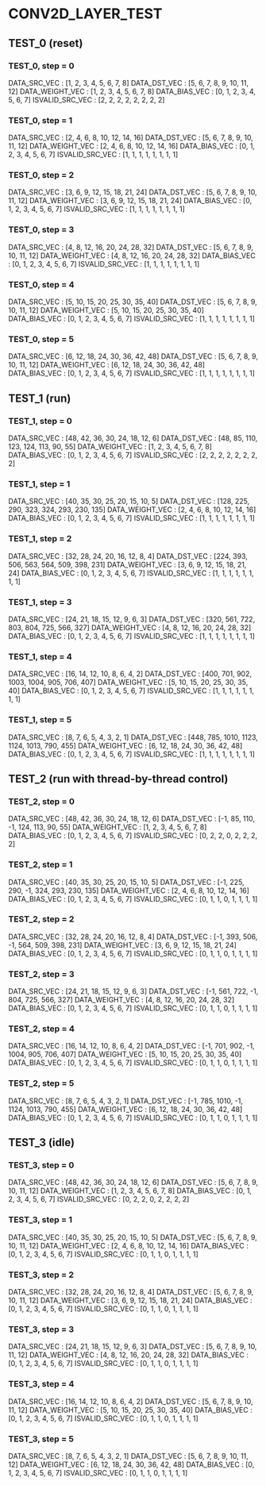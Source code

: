 # CONV2D_LAYER_TEST

## TEST_0 (reset)

### TEST_0, step = 0

DATA_SRC_VEC : [1, 2, 3, 4, 5, 6, 7, 8]
DATA_DST_VEC : [5, 6, 7, 8, 9, 10, 11, 12]
DATA_WEIGHT_VEC : [1, 2, 3, 4, 5, 6, 7, 8]
DATA_BIAS_VEC : [0, 1, 2, 3, 4, 5, 6, 7]
ISVALID_SRC_VEC : [2, 2, 2, 2, 2, 2, 2, 2]

### TEST_0, step = 1

DATA_SRC_VEC : [2, 4, 6, 8, 10, 12, 14, 16]
DATA_DST_VEC : [5, 6, 7, 8, 9, 10, 11, 12]
DATA_WEIGHT_VEC : [2, 4, 6, 8, 10, 12, 14, 16]
DATA_BIAS_VEC : [0, 1, 2, 3, 4, 5, 6, 7]
ISVALID_SRC_VEC : [1, 1, 1, 1, 1, 1, 1, 1]

### TEST_0, step = 2

DATA_SRC_VEC : [3, 6, 9, 12, 15, 18, 21, 24]
DATA_DST_VEC : [5, 6, 7, 8, 9, 10, 11, 12]
DATA_WEIGHT_VEC : [3, 6, 9, 12, 15, 18, 21, 24]
DATA_BIAS_VEC : [0, 1, 2, 3, 4, 5, 6, 7]
ISVALID_SRC_VEC : [1, 1, 1, 1, 1, 1, 1, 1]

### TEST_0, step = 3

DATA_SRC_VEC : [4, 8, 12, 16, 20, 24, 28, 32]
DATA_DST_VEC : [5, 6, 7, 8, 9, 10, 11, 12]
DATA_WEIGHT_VEC : [4, 8, 12, 16, 20, 24, 28, 32]
DATA_BIAS_VEC : [0, 1, 2, 3, 4, 5, 6, 7]
ISVALID_SRC_VEC : [1, 1, 1, 1, 1, 1, 1, 1]

### TEST_0, step = 4

DATA_SRC_VEC : [5, 10, 15, 20, 25, 30, 35, 40]
DATA_DST_VEC : [5, 6, 7, 8, 9, 10, 11, 12]
DATA_WEIGHT_VEC : [5, 10, 15, 20, 25, 30, 35, 40]
DATA_BIAS_VEC : [0, 1, 2, 3, 4, 5, 6, 7]
ISVALID_SRC_VEC : [1, 1, 1, 1, 1, 1, 1, 1]

### TEST_0, step = 5

DATA_SRC_VEC : [6, 12, 18, 24, 30, 36, 42, 48]
DATA_DST_VEC : [5, 6, 7, 8, 9, 10, 11, 12]
DATA_WEIGHT_VEC : [6, 12, 18, 24, 30, 36, 42, 48]
DATA_BIAS_VEC : [0, 1, 2, 3, 4, 5, 6, 7]
ISVALID_SRC_VEC : [1, 1, 1, 1, 1, 1, 1, 1]

## TEST_1 (run)

### TEST_1, step = 0

DATA_SRC_VEC : [48, 42, 36, 30, 24, 18, 12, 6]
DATA_DST_VEC : [48, 85, 110, 123, 124, 113, 90, 55]
DATA_WEIGHT_VEC : [1, 2, 3, 4, 5, 6, 7, 8]
DATA_BIAS_VEC : [0, 1, 2, 3, 4, 5, 6, 7]
ISVALID_SRC_VEC : [2, 2, 2, 2, 2, 2, 2, 2]

### TEST_1, step = 1

DATA_SRC_VEC : [40, 35, 30, 25, 20, 15, 10, 5]
DATA_DST_VEC : [128, 225, 290, 323, 324, 293, 230, 135]
DATA_WEIGHT_VEC : [2, 4, 6, 8, 10, 12, 14, 16]
DATA_BIAS_VEC : [0, 1, 2, 3, 4, 5, 6, 7]
ISVALID_SRC_VEC : [1, 1, 1, 1, 1, 1, 1, 1]

### TEST_1, step = 2

DATA_SRC_VEC : [32, 28, 24, 20, 16, 12, 8, 4]
DATA_DST_VEC : [224, 393, 506, 563, 564, 509, 398, 231]
DATA_WEIGHT_VEC : [3, 6, 9, 12, 15, 18, 21, 24]
DATA_BIAS_VEC : [0, 1, 2, 3, 4, 5, 6, 7]
ISVALID_SRC_VEC : [1, 1, 1, 1, 1, 1, 1, 1]

### TEST_1, step = 3

DATA_SRC_VEC : [24, 21, 18, 15, 12, 9, 6, 3]
DATA_DST_VEC : [320, 561, 722, 803, 804, 725, 566, 327]
DATA_WEIGHT_VEC : [4, 8, 12, 16, 20, 24, 28, 32]
DATA_BIAS_VEC : [0, 1, 2, 3, 4, 5, 6, 7]
ISVALID_SRC_VEC : [1, 1, 1, 1, 1, 1, 1, 1]

### TEST_1, step = 4

DATA_SRC_VEC : [16, 14, 12, 10, 8, 6, 4, 2]
DATA_DST_VEC : [400, 701, 902, 1003, 1004, 905, 706, 407]
DATA_WEIGHT_VEC : [5, 10, 15, 20, 25, 30, 35, 40]
DATA_BIAS_VEC : [0, 1, 2, 3, 4, 5, 6, 7]
ISVALID_SRC_VEC : [1, 1, 1, 1, 1, 1, 1, 1]

### TEST_1, step = 5

DATA_SRC_VEC : [8, 7, 6, 5, 4, 3, 2, 1]
DATA_DST_VEC : [448, 785, 1010, 1123, 1124, 1013, 790, 455]
DATA_WEIGHT_VEC : [6, 12, 18, 24, 30, 36, 42, 48]
DATA_BIAS_VEC : [0, 1, 2, 3, 4, 5, 6, 7]
ISVALID_SRC_VEC : [1, 1, 1, 1, 1, 1, 1, 1]

## TEST_2 (run with thread-by-thread control)

### TEST_2, step = 0

DATA_SRC_VEC : [48, 42, 36, 30, 24, 18, 12, 6]
DATA_DST_VEC : [-1, 85, 110, -1, 124, 113, 90, 55]
DATA_WEIGHT_VEC : [1, 2, 3, 4, 5, 6, 7, 8]
DATA_BIAS_VEC : [0, 1, 2, 3, 4, 5, 6, 7]
ISVALID_SRC_VEC : [0, 2, 2, 0, 2, 2, 2, 2]

### TEST_2, step = 1

DATA_SRC_VEC : [40, 35, 30, 25, 20, 15, 10, 5]
DATA_DST_VEC : [-1, 225, 290, -1, 324, 293, 230, 135]
DATA_WEIGHT_VEC : [2, 4, 6, 8, 10, 12, 14, 16]
DATA_BIAS_VEC : [0, 1, 2, 3, 4, 5, 6, 7]
ISVALID_SRC_VEC : [0, 1, 1, 0, 1, 1, 1, 1]

### TEST_2, step = 2

DATA_SRC_VEC : [32, 28, 24, 20, 16, 12, 8, 4]
DATA_DST_VEC : [-1, 393, 506, -1, 564, 509, 398, 231]
DATA_WEIGHT_VEC : [3, 6, 9, 12, 15, 18, 21, 24]
DATA_BIAS_VEC : [0, 1, 2, 3, 4, 5, 6, 7]
ISVALID_SRC_VEC : [0, 1, 1, 0, 1, 1, 1, 1]

### TEST_2, step = 3

DATA_SRC_VEC : [24, 21, 18, 15, 12, 9, 6, 3]
DATA_DST_VEC : [-1, 561, 722, -1, 804, 725, 566, 327]
DATA_WEIGHT_VEC : [4, 8, 12, 16, 20, 24, 28, 32]
DATA_BIAS_VEC : [0, 1, 2, 3, 4, 5, 6, 7]
ISVALID_SRC_VEC : [0, 1, 1, 0, 1, 1, 1, 1]

### TEST_2, step = 4

DATA_SRC_VEC : [16, 14, 12, 10, 8, 6, 4, 2]
DATA_DST_VEC : [-1, 701, 902, -1, 1004, 905, 706, 407]
DATA_WEIGHT_VEC : [5, 10, 15, 20, 25, 30, 35, 40]
DATA_BIAS_VEC : [0, 1, 2, 3, 4, 5, 6, 7]
ISVALID_SRC_VEC : [0, 1, 1, 0, 1, 1, 1, 1]

### TEST_2, step = 5

DATA_SRC_VEC : [8, 7, 6, 5, 4, 3, 2, 1]
DATA_DST_VEC : [-1, 785, 1010, -1, 1124, 1013, 790, 455]
DATA_WEIGHT_VEC : [6, 12, 18, 24, 30, 36, 42, 48]
DATA_BIAS_VEC : [0, 1, 2, 3, 4, 5, 6, 7]
ISVALID_SRC_VEC : [0, 1, 1, 0, 1, 1, 1, 1]

## TEST_3 (idle)

### TEST_3, step = 0

DATA_SRC_VEC : [48, 42, 36, 30, 24, 18, 12, 6]
DATA_DST_VEC : [5, 6, 7, 8, 9, 10, 11, 12]
DATA_WEIGHT_VEC : [1, 2, 3, 4, 5, 6, 7, 8]
DATA_BIAS_VEC : [0, 1, 2, 3, 4, 5, 6, 7]
ISVALID_SRC_VEC : [0, 2, 2, 0, 2, 2, 2, 2]

### TEST_3, step = 1

DATA_SRC_VEC : [40, 35, 30, 25, 20, 15, 10, 5]
DATA_DST_VEC : [5, 6, 7, 8, 9, 10, 11, 12]
DATA_WEIGHT_VEC : [2, 4, 6, 8, 10, 12, 14, 16]
DATA_BIAS_VEC : [0, 1, 2, 3, 4, 5, 6, 7]
ISVALID_SRC_VEC : [0, 1, 1, 0, 1, 1, 1, 1]

### TEST_3, step = 2

DATA_SRC_VEC : [32, 28, 24, 20, 16, 12, 8, 4]
DATA_DST_VEC : [5, 6, 7, 8, 9, 10, 11, 12]
DATA_WEIGHT_VEC : [3, 6, 9, 12, 15, 18, 21, 24]
DATA_BIAS_VEC : [0, 1, 2, 3, 4, 5, 6, 7]
ISVALID_SRC_VEC : [0, 1, 1, 0, 1, 1, 1, 1]

### TEST_3, step = 3

DATA_SRC_VEC : [24, 21, 18, 15, 12, 9, 6, 3]
DATA_DST_VEC : [5, 6, 7, 8, 9, 10, 11, 12]
DATA_WEIGHT_VEC : [4, 8, 12, 16, 20, 24, 28, 32]
DATA_BIAS_VEC : [0, 1, 2, 3, 4, 5, 6, 7]
ISVALID_SRC_VEC : [0, 1, 1, 0, 1, 1, 1, 1]

### TEST_3, step = 4

DATA_SRC_VEC : [16, 14, 12, 10, 8, 6, 4, 2]
DATA_DST_VEC : [5, 6, 7, 8, 9, 10, 11, 12]
DATA_WEIGHT_VEC : [5, 10, 15, 20, 25, 30, 35, 40]
DATA_BIAS_VEC : [0, 1, 2, 3, 4, 5, 6, 7]
ISVALID_SRC_VEC : [0, 1, 1, 0, 1, 1, 1, 1]

### TEST_3, step = 5

DATA_SRC_VEC : [8, 7, 6, 5, 4, 3, 2, 1]
DATA_DST_VEC : [5, 6, 7, 8, 9, 10, 11, 12]
DATA_WEIGHT_VEC : [6, 12, 18, 24, 30, 36, 42, 48]
DATA_BIAS_VEC : [0, 1, 2, 3, 4, 5, 6, 7]
ISVALID_SRC_VEC : [0, 1, 1, 0, 1, 1, 1, 1]

